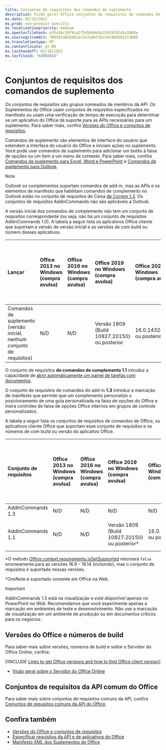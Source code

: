 ```yaml
---
title: Conjuntos de requisitos dos comandos de suplemento
description: Visão geral Office conjuntos de requisitos de comandos de complemento.
ms.date: 02/15/2022
ms.prod: non-product-specific
ms.localizationpriority: medium
ms.openlocfilehash: e35a36c10f9ca275d5dd969a3592df42a5e1000a
ms.sourcegitcommit: 789545a81bd61ec2e7adef2bc24c06b5be113b00
ms.translationtype: MT
ms.contentlocale: pt-BR
ms.lasthandoff: 02/18/2022
ms.locfileid: "62892542"
---
```

# <a name="add-in-commands-requirement-sets"></a>Conjuntos de requisitos dos comandos de suplemento

Os conjuntos de requisitos são grupos nomeados de membros da API. Os Suplementos do Office usam conjuntos de requisitos especificados no manifesto ou usam uma verificação de tempo de execução para determinar se um aplicativo do Office dá suporte para as APIs necessárias para um suplemento. Para saber mais, confira [Versões do Office e conjuntos de requisitos](../../develop/office-versions-and-requirement-sets.md).

Comandos de suplemento são elementos de interface do usuário que estendem a interface do usuário do Office e iniciam ações no suplemento. Você pode usar comandos de suplemento para adicionar um botão à faixa de opções ou um item a um menu de contexto. Para saber mais, confira [Comandos de suplemento para Excel, Word e PowerPoint](../../design/add-in-commands.md) e [Comandos de suplemento para Outlook](../../outlook/add-in-commands-for-outlook.md).

> [!NOTE]
> Outlook os complementos suportam comandos de add-in, mas as APIs e os elementos de manifesto que habilitam comandos de complemento no Outlook estão no conjunto de requisitos de Caixa [de Correio 1.3](../objectmodel/requirement-set-1.3/outlook-requirement-set-1.3.md). Os conjuntos de requisitos AddinCommands não são aplicáveis a Outlook.

A versão inicial dos comandos de complemento não tem um conjunto de requisitos correspondente (ou seja, não há um conjunto de requisitos AddinCommands 1.0). A tabela a seguir lista os aplicativos Office cliente que suportam a versão de versão inicial e as versões de com build ou número desses aplicativos.  

| Lançar   |  Office 2013 no Windows<br>(compra avulsa) | Office 2016 no Windows<br>(compra avulsa) | Office 2019 no Windows<br>(compra avulsa) | Office 2021 no Windows<br>(compra avulsa) | Office no Windows<br>(assinatura)   |  Office no iPad<br>(assinatura)  |  Office no Mac<br>(ambas as assinaturas<br> e compra única Office no Mac 2019 e posterior)   | Office na Web  |
|:-----|:-----|:-----|:-----|:-----|:-----|:-----|:-----|:-----|
| Comandos de suplemento (versão inicial, nenhum conjunto de requisitos) | N/D | N/D | Versão 1809 (Build 10827.20150) ou posterior| 16.0.14326.20454 ou posterior |Versão 1603 (Build 6769.0000) ou posterior | N/D | 15.33 ou posterior| Janeiro de 2016 |

O conjunto de requisitos **de comandos de complemento 1.1** introduz a capacidade de [abrir automaticamente um painel de tarefas com documentos](../../develop/automatically-open-a-task-pane-with-a-document.md).

O conjunto de requisitos de comandos do add-in **1.3** introduz a marcação de manifesto que permite que um complemento personalize o posicionamento de uma guia personalizada na faixa de opções do Office e insira controles de faixa de opções Office internos em grupos de controle personalizados.

A tabela a seguir lista os conjuntos de requisitos de comandos de Office, os aplicativos cliente Office que suportam esse conjunto de requisitos e os números de com build ou versão do aplicativo Office.

|  Conjunto de requisitos  |  Office 2013 no Windows<br>(compra avulsa) | Office 2016 no Windows<br>(compra avulsa) | Office 2019 no Windows<br>(compra avulsa) |  Office 2021 no Windows<br>(compra avulsa) | Office no Windows<br>(assinatura)   |  Office no iPad<br>(assinatura)  |  Office no Mac<br>(ambas as assinaturas<br> e compra única Office no Mac 2019 e posterior)   | Office na Web  |  
|:-----|:-----|:-----|:-----|:-----|:-----|:-----|:-----|:-----|
| AddinCommands 1.3  | N/D | N/D | N/D | N/D | Sem suporte | N/D | Sem suporte | Novembro de 2020 |
| AddInCommands 1.1  | N/D | N/D  | Versão 1809 (Build 10827.20150) ou posterior&dagger; | 16.0.14326.20454 ou posterior&dagger; | Versão 1705 (Build 8121.1000) ou posterior&dagger; | N/D | 15.34 ou posterior&dagger;\*| Maio de 2017 |

\*O método [Office.context.requirements.isSetSupported](/javascript/api/office/office.requirementsetsupport#office-office-requirementsetsupport-issetsupported-member(1)) retornará `false` erroneamente para as versões 16.9 &ndash; 16.14 (incluindo), mas o conjunto de requisitos *é* suportado nessas versões.

&dagger;OneNote é suportado somente em Office na Web.

> [!IMPORTANT]
> AddinCommands 1.3 está na visualização e *está disponível apenas no PowerPoint na Web*. Recomendamos que você experimente apenas a marcação em ambientes de teste e desenvolvimento. Não use a marcação de visualização em um ambiente de produção ou em documentos críticos para os negócios.

## <a name="office-versions-and-build-numbers"></a>Versões do Office e números de build

Para saber mais sobre versões, números de build e sobre o Servidor do Office Online, confira:

[!INCLUDE [Links to get Office versions and how to find Office client version](../../includes/links-get-office-versions-builds.md)]
- [Visão geral sobre o Servidor do Office Online](/officeonlineserver/office-online-server-overview)

## <a name="office-common-api-requirement-sets"></a>Conjuntos de requisitos da API comum do Office

Para saber mais sobre conjuntos de requisitos comuns da API, confira [Conjuntos de requisitos comuns da API do Office](office-add-in-requirement-sets.md).

## <a name="see-also"></a>Confira também

- [Versões do Office e conjuntos de requisitos](../../develop/office-versions-and-requirement-sets.md)
- [Especificar requisitos da API e de aplicativos do Office](../../develop/specify-office-hosts-and-api-requirements.md)
- [Manifesto XML dos Suplementos do Office](../../develop/add-in-manifests.md)
